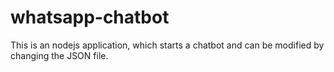 # whatsapp-chatbot
This is an nodejs application, which starts a chatbot and can be modified by changing the JSON file.

